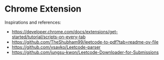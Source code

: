 # Chrome Extension

Inspirations and references:

- https://developer.chrome.com/docs/extensions/get-started/tutorial/scripts-on-every-tab
- https://github.com/TheShubham99/leetcode-to-pdf?tab=readme-ov-file
- https://github.com/vsavko/Leetcode-parser
- https://github.com/jungsu-kwon/Leetcode-Downloader-for-Submissions
